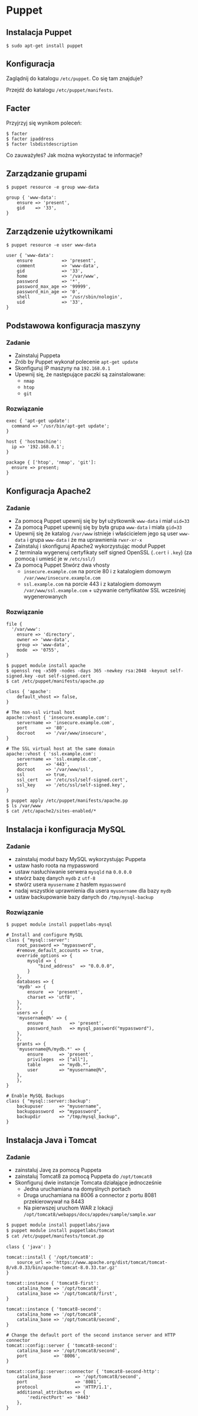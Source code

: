 # Puppet

## Instalacja Puppet

	$ sudo apt-get install puppet

## Konfiguracja

Zaglądnij do katalogu `/etc/puppet`.
Co się tam znajduje?

Przejdź do katalogu `/etc/puppet/manifests`.

## Facter

Przyjrzyj się wynikom poleceń:

    $ facter
    $ facter ipaddress
    $ facter lsbdistdescription

Co zauważyłeś? Jak można wykorzystać te informacje?

## Zarządzanie grupami

	$ puppet resource -e group www-data

```puppet
group { 'www-data':
	ensure => 'present',
	gid    => '33',
}
```

## Zarządzenie użytkownikami

	$ puppet resource -e user www-data

```puppet
user { 'www-data':
	ensure           => 'present',
	comment          => 'www-data',
	gid              => '33',
	home             => '/var/www',
	password         => '*',
	password_max_age => '99999',
	password_min_age => '0',
	shell            => '/usr/sbin/nologin',
	uid              => '33',
}
```

## Podstawowa konfiguracja maszyny

### Zadanie

- Zainstaluj Puppeta
- Zrób by Puppet wykonał polecenie `apt-get update`
- Skonfiguruj IP maszyny na `192.168.0.1`
- Upewnij się, że następujące paczki są zainstalowane:
    - `nmap`
    - `htop`
    - `git`

### Rozwiązanie

```puppet
exec { 'apt-get update':
  command => '/usr/bin/apt-get update';
}

host { 'hostmachine':
  ip => '192.168.0.1';
}

package { ['htop', 'nmap', 'git']:
  ensure => present;
}
```

## Konfiguracja Apache2

### Zadanie

- Za pomocą Puppet upewnij się by był użytkownik `www-data` i miał `uid=33`
- Za pomocą Puppet upewnij się by była grupa `www-data` i miała `gid=33`
- Upewnij się że katalog `/var/www` istnieje i właścicielem jego są user `www-data` i grupa `www-data` i że ma uprawnienia `rwxr-xr-x`
- Zainstaluj i skonfiguruj Apache2 wykorzystując moduł Puppet
- Z terminala wygeneruj certyfikaty self signed OpenSSL (`.cert` i `.key`) (za pomocą i umieść je w `/etc/ssl/`)
- Za pomocą Puppet Stwórz dwa vhosty
    - `insecure.example.com` na porcie 80 i z katalogiem domowym `/var/www/insecure.example.com`
    - `ssl.example.com` na porcie 443 i z katalogiem domowym `/var/www/ssl.example.com` + używanie certyfikatów SSL wcześniej wygenerowanych

### Rozwiązanie

```puppet
file {
  '/var/www':
    ensure => 'directory',
    owner => 'www-data',
    group => 'www-data',
    mode  => '0755',
}
```

	$ puppet module install apache
	$ openssl req -x509 -nodes -days 365 -newkey rsa:2048 -keyout self-signed.key -out self-signed.cert
	$ cat /etc/puppet/manifests/apache.pp

```puppet
class { 'apache':
	default_vhost => false,
}

# The non-ssl virtual host
apache::vhost { 'insecure.example.com':
	servername => 'insecure.example.com',
	port       => '80',
	docroot    => '/var/www/insecure',
}

# The SSL virtual host at the same domain
apache::vhost { 'ssl.example.com':
	servername => 'ssl.example.com',
	port       => '443',
	docroot    => '/var/www/ssl',
	ssl        => true,
	ssl_cert   => '/etc/ssl/self-signed.cert',
	ssl_key    => '/etc/ssl/self-signed.key',
}
```

	$ puppet apply /etc/puppet/manifests/apache.pp
	$ ls /var/www
	$ cat /etc/apache2/sites-enabled/*


## Instalacja i konfiguracja MySQL

### Zadanie

- zainstaluj moduł bazy MySQL wykorzystując Puppeta
- ustaw hasło roota na mypassword
- ustaw nasłuchiwanie serwera `mysqld` na `0.0.0.0`
- stwórz bazę danych `mydb` z `utf-8`
- stwórz usera `myusername` z hasłem `mypassword`
- nadaj wszystkie uprawnienia dla usera `myusername` dla bazy `mydb`
- ustaw backupowanie bazy danych do `/tmp/mysql-backup`

### Rozwiązanie

	$ puppet module install puppetlabs-mysql

```puppet
# Install and configure MySQL
class { "mysql::server":
	root_password => "mypassword",
	#remove_default_accounts => true,
	override_options => {
		mysqld => {
			"bind_address"  => "0.0.0.0",
		}
	},
	databases => {
	'mydb' => {
		ensure  => 'present',
		charset => 'utf8',
	},
	},
	users => {
	'myusername@%' => {
		ensure          => 'present',
		password_hash   => mysql_password("mypassword"),
	},
	},
	grants => {
	'myusername@%/mydb.*' => {
		ensure      => 'present',
		privileges  => ["all"],
		table       => "mydb.*",
		user        => "myusername@%",
	},
	},
}

# Enable MySQL Backups
class { "mysql::server::backup":
	backupuser      => "myusername",
	backuppassword  => "mypassword",
	backupdir       => "/tmp/mysql_backup",
}
```

## Instalacja Java i Tomcat

### Zadanie

- zainstaluj Javę za pomocą Puppeta
- zainstaluj Tomcat8 za pomocą Puppeta do `/opt/tomcat8`
- Skonfiguruj dwie instancje Tomcata działające jednocześnie
    - Jedna uruchamiana na domyślnych portach
    - Druga uruchamiana na 8006 a connector z portu 8081 przekierowywał na 8443
    - Na pierwszej uruchom WAR z lokacji `/opt/tomcat8/webapps/docs/appdev/sample/sample.war`

```sh
$ puppet module install puppetlabs/java
$ puppet module install puppetlabs/tomcat
$ cat /etc/puppet/manifests/tomcat.pp
```

```puppet
class { 'java': }

tomcat::install { '/opt/tomcat8':
	source_url => 'https://www.apache.org/dist/tomcat/tomcat-8/v8.0.33/bin/apache-tomcat-8.0.33.tar.gz'
}

tomcat::instance { 'tomcat8-first':
	catalina_home => '/opt/tomcat8',
	catalina_base => '/opt/tomcat8/first',
}

tomcat::instance { 'tomcat8-second':
	catalina_home => '/opt/tomcat8',
	catalina_base => '/opt/tomcat8/second',
}

# Change the default port of the second instance server and HTTP connector
tomcat::config::server { 'tomcat8-second':
	catalina_base => '/opt/tomcat8/second',
	port          => '8006',
}

tomcat::config::server::connector { 'tomcat8-second-http':
	catalina_base         => '/opt/tomcat8/second',
	port                  => '8081',
	protocol              => 'HTTP/1.1',
	additional_attributes => {
		'redirectPort' => '8443'
	},
}
```
